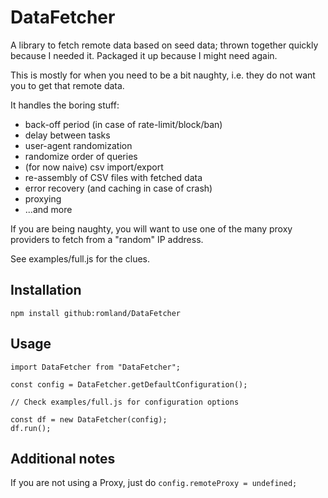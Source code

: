 # DataFetcher
A library to fetch remote data based on seed data; thrown together quickly because I needed it. Packaged it up because I might need again.

This is mostly for when you need to be a bit naughty, i.e. they do not want you to get that remote data. 

It handles the boring stuff:
- back-off period (in case of rate-limit/block/ban)
- delay between tasks
- user-agent randomization
- randomize order of queries
- (for now naive) csv import/export
- re-assembly of CSV files with fetched data
- error recovery (and caching in case of crash)
- proxying
- ...and more

If you are being naughty, you will want to use one of the many proxy providers to fetch from a "random" IP address.

See examples/full.js for the clues.


## Installation
```
npm install github:romland/DataFetcher
```

## Usage
```
import DataFetcher from "DataFetcher";

const config = DataFetcher.getDefaultConfiguration();

// Check examples/full.js for configuration options

const df = new DataFetcher(config);
df.run();
```

## Additional notes
If you are not using a Proxy, just do `config.remoteProxy = undefined;`
